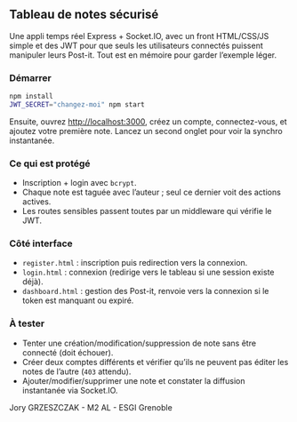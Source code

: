 ## Tableau de notes sécurisé

Une appli temps réel Express + Socket.IO, avec un front HTML/CSS/JS simple et des JWT pour que seuls les utilisateurs connectés puissent manipuler leurs Post-it. Tout est en mémoire pour garder l’exemple léger.

### Démarrer

```bash
npm install
JWT_SECRET="changez-moi" npm start
```

Ensuite, ouvrez [http://localhost:3000](http://localhost:3000), créez un compte, connectez-vous, et ajoutez votre première note. Lancez un second onglet pour voir la synchro instantanée.

### Ce qui est protégé

- Inscription + login avec `bcrypt`.
- Chaque note est taguée avec l’auteur ; seul ce dernier voit des actions actives.
- Les routes sensibles passent toutes par un middleware qui vérifie le JWT.

### Côté interface

- `register.html` : inscription puis redirection vers la connexion.
- `login.html` : connexion (redirige vers le tableau si une session existe déjà).
- `dashboard.html` : gestion des Post-it, renvoie vers la connexion si le token est manquant ou expiré.

### À tester 

- Tenter une création/modification/suppression de note sans être connecté (doit échouer).
- Créer deux comptes différents et vérifier qu’ils ne peuvent pas éditer les notes de l’autre (`403` attendu).
- Ajouter/modifier/supprimer une note et constater la diffusion instantanée via Socket.IO.


Jory GRZESZCZAK - M2 AL - ESGI Grenoble
